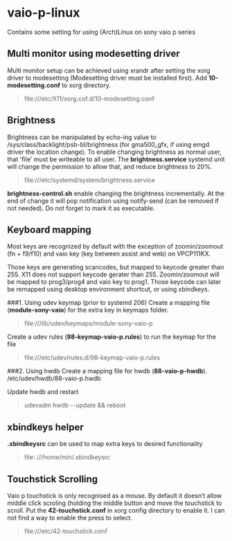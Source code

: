 vaio-p-linux
============
Contains some setting for using (Arch)Linux on sony vaio p series



Multi monitor using modesetting driver
--------------------------------------
Multi monitor setup can be achieved using xrandr after setting 
the xorg driver to modesetting (Modesetting driver must be 
installed first). Add __10-modesetting.conf__ to xorg 
directory.
> file:///etc/X11/xorg.cof.d/10-modesetting.conf


Brightness
----------
Brightness can be manipulated by echo-ing value to 
/sys/class/backlight/psb-bl/brightness (for gma500_gfx, if 
using emgd driver the location change). To enable changing 
brightness as normal user, that 'file' must be writeable to all 
user. The __brightness.service__ systemd unit will change the 
permission to allow that, and reduce brightness to 20%.
> file:///etc/systemd/system/brightness.service

__brightness-control.sh__ enable changing the brightness 
incrementally. At the end of change it will pop notification using 
notify-send (can be removed if not needed). 
Do not forget to mark it as executable.


Keyboard mapping
----------------
Most keys are recognized by default with the exception of 
zoomin/zoomout (fn + f9/f10) and vaio key (key between assist 
and web) on VPCP111KX.

Those keys are generating scancodes, but mapped to keycode 
greater than 255. X11 does not support keycode gerater than 
255. 
Zoomin/zoomout will be mapped to prog3/prog4 and vaio key to 
prog1. Those keycode can later be remapped using desktop 
environment shortcut, or using xbindkeys.

###1. Using udev keymap (prior to systemd 206)
Create a mapping file (__module-sony-vaio__) for the extra key 
in 
keymaps folder.
> file:///lib/udev/keymaps/module-sony-vaio-p

Create a udev rules (__98-keymap-vaio-p.rules__) to run the 
keymap for the file
> file:///etc/udev/rules.d/98-keymap-vaio-p.rules

###2. Using hwdb
Create a mapping file for hwdb (__88-vaio-p-hwdb__).
/etc/udev/hwdb/88-vaio-p.hwdb

Update hwdb and restart
> udevadm hwdb --update && reboot


xbindkeys helper
----------------
__.xbindkeysrc__ can be used to map extra keys to desired 
functionality
> file: ///home/min/.xbindkeysrc


Touchstick Scrolling
--------------------
Vaio p touchstick is only recognised as a mouse. By default it 
doesn’t allow middle click scroling (holding the middle button 
and move the touchstick to scroll. Put the 
__42-touchstick.conf__ in xorg config directory to enable it. 
I can not find a way to enable the press to select.
> file:///etc/42-touchstick.conf
